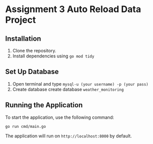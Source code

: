 # Assignment 3 Auto Reload Data Project

## Installation

1. Clone the repository.
2. Install dependencies using `go mod tidy`

## Set Up Database

1. Open terminal and type
   `mysql-u (your username) -p (your pass)`
2. Create database
   create database `weather_monitoring`

## Running the Application

To start the application, use the following command:

`go run cmd/main.go`

The application will run on `http://localhost:8000` by default.
